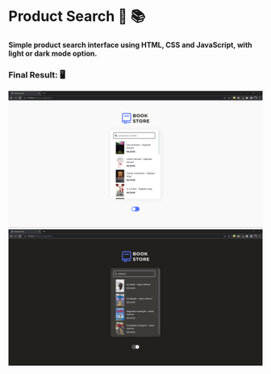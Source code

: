 # Product Search 🔎 📚
#### Simple product search interface using HTML, CSS and JavaScript, with light or dark mode option. 

### Final Result: 🖥️
![lightmode](src/img/resultado1.png)
![darkmode](src/img/resultado2.png)
